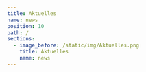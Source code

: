 ```yaml
---
title: Aktuelles
name: news
position: 10
path: /
sections:
  - image_before: /static/img/Aktuelles.png
    title: Aktuelles
    name: news
---
```


